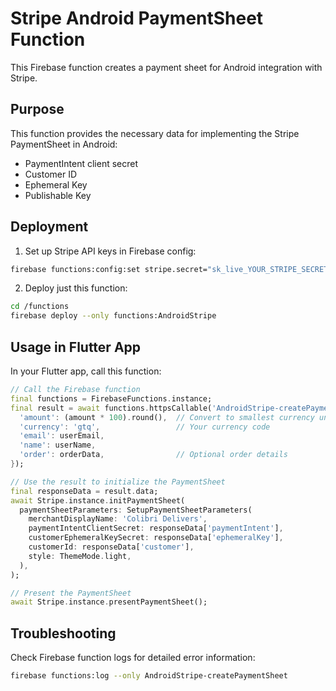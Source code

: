 # Stripe Android PaymentSheet Function

This Firebase function creates a payment sheet for Android integration with Stripe.

## Purpose

This function provides the necessary data for implementing the Stripe PaymentSheet in Android:
- PaymentIntent client secret
- Customer ID
- Ephemeral Key
- Publishable Key

## Deployment

1. Set up Stripe API keys in Firebase config:

```bash
firebase functions:config:set stripe.secret="sk_live_YOUR_STRIPE_SECRET_KEY" stripe.publishable="pk_live_YOUR_STRIPE_PUBLISHABLE_KEY"
```

2. Deploy just this function:

```bash
cd /functions
firebase deploy --only functions:AndroidStripe
```

## Usage in Flutter App

In your Flutter app, call this function:

```dart
// Call the Firebase function
final functions = FirebaseFunctions.instance;
final result = await functions.httpsCallable('AndroidStripe-createPaymentSheet').call({
  'amount': (amount * 100).round(),  // Convert to smallest currency unit
  'currency': 'gtq',                 // Your currency code
  'email': userEmail,
  'name': userName,
  'order': orderData,                // Optional order details
});

// Use the result to initialize the PaymentSheet
final responseData = result.data;
await Stripe.instance.initPaymentSheet(
  paymentSheetParameters: SetupPaymentSheetParameters(
    merchantDisplayName: 'Colibri Delivers',
    paymentIntentClientSecret: responseData['paymentIntent'],
    customerEphemeralKeySecret: responseData['ephemeralKey'],
    customerId: responseData['customer'],
    style: ThemeMode.light,
  ),
);

// Present the PaymentSheet
await Stripe.instance.presentPaymentSheet();
```

## Troubleshooting

Check Firebase function logs for detailed error information:

```bash
firebase functions:log --only AndroidStripe-createPaymentSheet
``` 